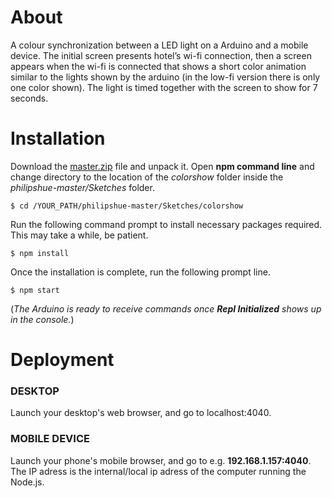 # About

A colour synchronization between a LED light on a Arduino and a mobile device. The initial screen presents hotel’s wi-fi connection, then a screen appears when the wi-fi is connected that shows a short color animation similar to the lights shown by the arduino (in the low-fi version there is only one color shown). The light is timed together with the screen to show for 7 seconds.

# Installation

Download the [master.zip](https://github.com/tanerolcxy/philipshue/archive/master.zip) file and unpack it. Open **npm command line** and change directory to the location of the *colorshow* folder inside the *philipshue-master/Sketches* folder.
```
$ cd /YOUR_PATH/philipshue-master/Sketches/colorshow
```
Run the following command prompt to install necessary packages required. This may take a while, be patient.

```
$ npm install
```
Once the installation is complete, run the following prompt line. 
```
$ npm start
```
(*The Arduino is ready to receive commands once **Repl Initialized** shows up in the console.*)

# Deployment

### DESKTOP
Launch your desktop's web browser, and go to localhost:4040.

### MOBILE DEVICE
Launch your phone's mobile browser, and go to e.g. **192.168.1.157:4040**. The IP adress is the internal/local ip adress of the computer running the Node.js.
